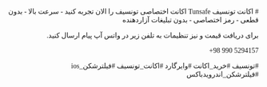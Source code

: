<div markdown="1" dir="rtl" style="font-family: tahoma;">
# اکانت تونسیف Tunsafe
اکانت اختصاصی تونسیف را الان تجربه کنید
- سرعت بالا
- بدون قطعی
- رمز اختصاصی
- بدون تبلیغات آزاردهنده

برای دریافت قیمت و نیز تنظیمات به تلفن زیر در واتس آپ پیام ارسال کنید.

<div markdown="1" dir="ltr" style="font-family: tahoma; text-align: right;">
+98 990 5294157
</div>

#تونسیف
#خرید_اکانت
#وایرگارد
#اکانت_تونسیف
#فیلترشکن_ios
#فیلترشکن_اندرویدباکس


</div>



  
